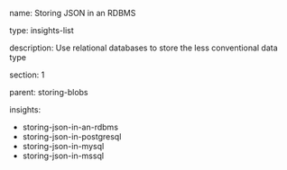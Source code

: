 name: Storing JSON in an RDBMS

type: insights-list

description: Use relational databases to store the less conventional data type

section: 1

parent: storing-blobs

insights:
  - storing-json-in-an-rdbms
  - storing-json-in-postgresql
  - storing-json-in-mysql
  - storing-json-in-mssql
